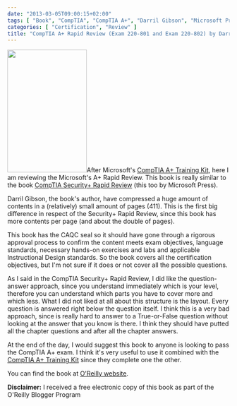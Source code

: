 ```yaml
---
date: "2013-03-05T09:00:15+02:00"
tags: [ "Book", "CompTIA", "CompTIA A+", "Darril Gibson", "Microsoft Press" ]
categories: [ "Certification", "Review" ]
title: "CompTIA A+ Rapid Review (Exam 220-801 and Exam 220-802) by Darril Gibson (Microsoft Press)"
---
```

<img class="alignleft" alt="" src="http://akamaicovers.oreilly.com/images/9780735666825/cat.gif" width="180" height="278" />After Microsoft's [CompTIA A+ Training Kit</a>, here I am reviewing the Microsoft's A+ Rapid Review. This book is really similar to the book <a href="http://fabiolocati.com/2013/01/comptia-security-rapid-review-exam-sy0-301-by-michael-gregg-microsoft-press/">CompTIA Security+ Rapid Review](http://fabiolocati.com/2013/01/comptia-a-training-kit-exam-220-801-and-exam-220-802-by-darril-gibson-microsoft-press/) (this too by Microsoft Press).

Darril Gibson, the book's author, have compressed a huge amount of contents in a (relatively) small amount of pages (411). This is the first big difference in respect of the Security+ Rapid Review, since this book has more contents per page (and about the double of pages).

This book has the CAQC seal so it should have gone through a rigorous approval process to confirm the content meets exam objectives, language standards, necessary hands-on exercises and labs and applicable Instructional Design standards. So the book covers all the certification objectives, but I'm not sure if it does or not cover all the possible questions.

As I said in the CompTIA Security+ Rapid Review, I did like the question-answer approach, since you understand immediately which is your level, therefore you can understand which parts you have to cover more and which less. What I did not liked at all about this structure is the layout. Every question is answered right below the question itself. I think this is a very bad approach, since is really hard to answer to a True-or-False question without looking at the answer that you know is there. I think they should have putted all the chapter questions and after all the chapter answers.

At the end of the day, I would suggest this book to anyone is looking to pass the CompTIA A+ exam. I think it's very useful to use it combined with the [CompTIA A+ Training Kit](http://fabiolocati.com/2013/01/comptia-a-training-kit-exam-220-801-and-exam-220-802-by-darril-gibson-microsoft-press/) since they complete one the other.

You can find the book at [O'Reilly website](http://shop.oreilly.com/product/0790145349637.do).

**Disclaimer:** I received a free electronic copy of this book as part of the O'Reilly Blogger Program
